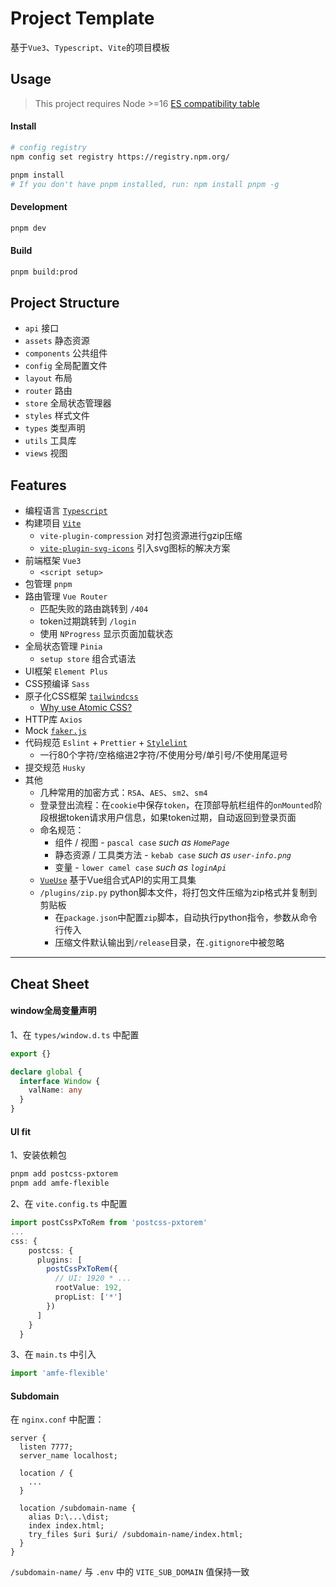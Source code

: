 # Project Template
基于`Vue3`、`Typescript`、`Vite`的项目模板

## Usage

> This project requires Node >=16 [ES compatibility table](https://compat-table.github.io/compat-table/es2016plus/)

#### Install

```bash
# config registry
npm config set registry https://registry.npm.org/

pnpm install
# If you don't have pnpm installed, run: npm install pnpm -g
```

#### Development

```bash
pnpm dev
```

#### Build

```bash
pnpm build:prod
```

## Project Structure

- `api` 接口
- `assets` 静态资源
- `components` 公共组件
- `config` 全局配置文件
- `layout` 布局
- `router` 路由
- `store` 全局状态管理器
- `styles` 样式文件
- `types` 类型声明
- `utils` 工具库
- `views` 视图

## Features

- 编程语言 [`Typescript`](https://www.typescriptlang.org/docs/handbook/intro.html)
- 构建项目 [`Vite`](https://vitejs.dev/guide/)
  - `vite-plugin-compression` 对打包资源进行gzip压缩
  - [`vite-plugin-svg-icons`](https://github.com/vbenjs/vite-plugin-svg-icons) 引入svg图标的解决方案
- 前端框架 `Vue3`
  - `<script setup>`
- 包管理 `pnpm`
- 路由管理 `Vue Router`
  - 匹配失败的路由跳转到 `/404`
  - token过期跳转到 `/login`
  - 使用 `NProgress` 显示页面加载状态
- 全局状态管理 `Pinia`
  - `setup store` 组合式语法
- UI框架 `Element Plus`
- CSS预编译 `Sass`
- 原子化CSS框架 [`tailwindcss`](https://tailwindcss.com/docs/installation)
  - [Why use Atomic CSS?](https://andreipfeiffer.dev/blog/2022/scalable-css-evolution/part6-atomic-css)
- HTTP库 `Axios`
- Mock [`faker.js`](https://github.com/faker-js/faker)
- 代码规范 `Eslint` + `Prettier` + [`Stylelint`](https://github.com/stylelint-scss/stylelint-scss)
  - 一行80个字符/空格缩进2字符/不使用分号/单引号/不使用尾逗号
- 提交规范 `Husky`
- 其他
  - 几种常用的加密方式：`RSA`、`AES`、`sm2`、`sm4`
  - 登录登出流程：在`cookie`中保存`token`，在顶部导航栏组件的`onMounted`阶段根据token请求用户信息，如果token过期，自动返回到登录页面
  - 命名规范：
    - 组件 / 视图 - `pascal case` _such as `HomePage`_
    - 静态资源 / 工具类方法 - `kebab case` _such as `user-info.png`_
    - 变量 - `lower camel case` _such as `loginApi`_
  - [`VueUse`](https://vueuse.org/functions.html) 基于Vue组合式API的实用工具集
  - `/plugins/zip.py` python脚本文件，将打包文件压缩为zip格式并复制到剪贴板
    - 在`package.json`中配置`zip`脚本，自动执行python指令，参数从命令行传入
    - 压缩文件默认输出到`/release`目录，在`.gitignore`中被忽略

---

## Cheat Sheet

#### window全局变量声明

1、在 `types/window.d.ts` 中配置

```typescript
export {}

declare global {
  interface Window {
    valName: any
  }
}
```

#### UI fit

1、安装依赖包

```bash
pnpm add postcss-pxtorem
pnpm add amfe-flexible
```

2、在 `vite.config.ts` 中配置

```typescript
import postCssPxToRem from 'postcss-pxtorem'
...
css: {
    postcss: {
      plugins: [
        postCssPxToRem({
          // UI: 1920 * ...
          rootValue: 192,
          propList: ['*']
        })
      ]
    }
  }
```

3、在 `main.ts` 中引入

```typescript
import 'amfe-flexible'
```

#### Subdomain

在 `nginx.conf` 中配置：

```nginx
server {
  listen 7777;
  server_name localhost;
  
  location / {
    ...
  }
  
  location /subdomain-name {
    alias D:\...\dist;
    index index.html;
    try_files $uri $uri/ /subdomain-name/index.html;
  }
}
```

`/subdomain-name/` 与 `.env` 中的 `VITE_SUB_DOMAIN` 值保持一致
